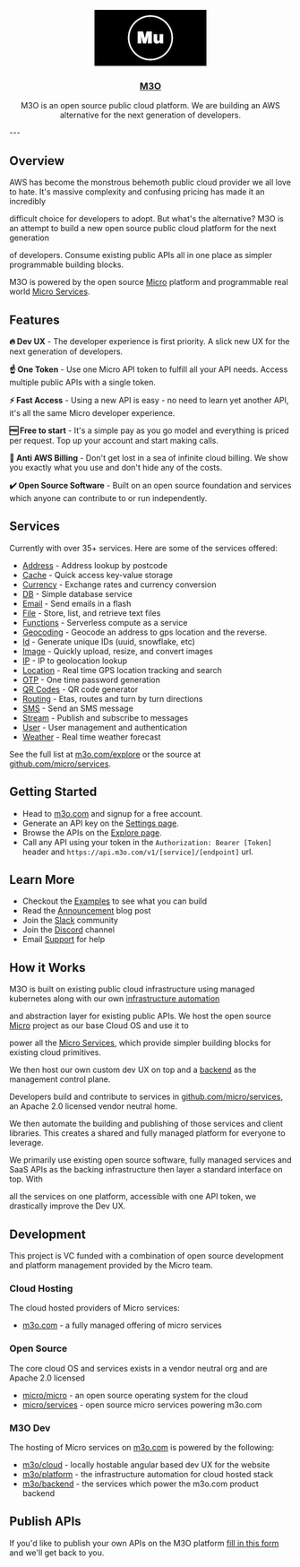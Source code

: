 <p align="center">
	<a href="http://m3o.com">
		<img src="images/banner.png" />
		<h3 align="center">M3O</h3>
	</a>
</p>
<p align="center">M3O is an open source public cloud platform. We are building an AWS alternative for the next generation of developers.</p>
---

## Overview

AWS has become the monstrous behemoth public cloud provider we all love to hate. It's massive complexity and confusing pricing has made it an incredibly

difficult choice for developers to adopt. But what's the alternative? M3O is an attempt to build a new open source public cloud platform for the next generation

of developers. Consume existing public APIs all in one place as simpler programmable building blocks.

M3O is powered by the open source [Micro](https://github.com/micro/micro) platform and programmable real world [Micro Services](https://github.com/micro/services).

## Features

**🔥 Dev UX** - The developer experience is first priority. A slick new UX for the next generation of developers.

**☝️ One Token** - Use one Micro API token to fulfill all your API needs. Access multiple public APIs with a single token.

**⚡ Fast Access** - Using a new API is easy - no need to learn yet another API, it's all the same Micro developer experience.

**🆓 Free to start** - It's a simple pay as you go model and everything is priced per request. Top up your account and start making calls.

**🚫 Anti AWS Billing** - Don't get lost in a sea of infinite cloud billing. We show you exactly what you use and don't hide any of the costs.

**✔️ Open Source Software** - Built on an open source foundation and services which anyone can contribute to or run independently.

## Services

Currently with over 35+ services. Here are some of the services offered:

- [Address](https://m3o.com/address) - Address lookup by postcode
- [Cache](https://m3o.com/cache) - Quick access key-value storage
- [Currency](https://m3o.com/currency) - Exchange rates and currency conversion
- [DB](https://m3o.com/db) - Simple database service
- [Email](https://m3o.com/email) - Send emails in a flash
- [File](https://m3o.com/file) - Store, list, and retrieve text files
- [Functions](https://m3o.com/function) - Serverless compute as a service
- [Geocoding](https://m3o.com/geocoding) - Geocode an address to gps location and the reverse.
- [Id](https://m3o.com/id) - Generate unique IDs (uuid, snowflake, etc)
- [Image](https://m3o.com/image) - Quickly upload, resize, and convert images
- [IP](https://m3o.com/ip) - IP to geolocation lookup
- [Location](https://m3o.com/location) - Real time GPS location tracking and search
- [OTP](https://m3o.com/otp) - One time password generation
- [QR Codes](https://m3o.com/qr) - QR code generator
- [Routing](https://m3o.com/routing) - Etas, routes and turn by turn directions
- [SMS](https://m3o.com/sms) - Send an SMS message
- [Stream](https://m3o.com/stream) - Publish and subscribe to messages
- [User](https://m3o.com/user) - User management and authentication
- [Weather](https://m3o.com/weather) - Real time weather forecast

See the full list at [m3o.com/explore](https://m3o.com/explore) or the source at [github.com/micro/services](https://github.com/micro/services).

## Getting Started

- Head to [m3o.com](https://m3o.com) and signup for a free account.
- Generate an API key on the [Settings page](https://m3o.com/settings/keys).
- Browse the APIs on the [Explore page](https://m3o.com/explore).
- Call any API using your token in the `Authorization: Bearer [Token]` header and `https://api.m3o.com/v1/[service]/[endpoint]` url.

## Learn More

- Checkout the [Examples](examples) to see what you can build
- Read the [Announcement](https://blog.m3o.com/2021/06/24/micro-apis-for-everyday-use.html) blog post
- Join the [Slack](https://slack.m3o.com) community
- Join the [Discord](https://discord.gg/TBR9bRjd6Z) channel
- Email [Support](mailto:support@m3o.com) for help

## How it Works

M3O is built on existing public cloud infrastructure using managed kubernetes along with our own [infrastructure automation](https://github.com/m3o/platform)

and abstraction layer for existing public APIs. We host the open source [Micro](https://github.com/micro/micro) project as our base Cloud OS and use it to

power all the [Micro Services](https://github.com/micro/services), which provide simpler building blocks for existing cloud primitives.

We then host our own custom dev UX on top and a [backend](https://github.com/m3o/backend) as the management control plane.

Developers build and contribute to services in [github.com/micro/services](https://github.com/micro/services), an Apache 2.0 licensed vendor neutral home.

We then automate the building and publishing of those services and client libraries. This creates a shared and fully managed platform for everyone to leverage.

We primarily use existing open source software, fully managed services and SaaS APIs as the backing infrastructure then layer a standard interface on top. With

all the services on one platform, accessible with one API token, we drastically improve the Dev UX.

## Development

This project is VC funded with a combination of open source development and platform management provided by the Micro team.

### Cloud Hosting

The cloud hosted providers of Micro services:

- [m3o.com](https://m3o.com) - a fully managed offering of micro services

### Open Source

The core cloud OS and services exists in a vendor neutral org and are Apache 2.0 licensed

- [micro/micro](https://github.com/micro/micro) - an open source operating system for the cloud
- [micro/services](https://github.com/micro/services) - open source micro services powering m3o.com

### M3O Dev

The hosting of Micro services on [m3o.com](https://m3o.com) is powered by the following:

- [m3o/cloud](https://github.com/m3o/cloud) - locally hostable angular based dev UX for the website
- [m3o/platform](https://github.com/m3o/platform) - the infrastructure automation for cloud hosted stack
- [m3o/backend](https://github.com/m3o/backend) - the services which power the m3o.com product backend

## Publish APIs

If you'd like to publish your own APIs on the M3O platform [fill in this form](https://forms.gle/9SQV6DdLNDzSRQ477) and we'll get back to you.
